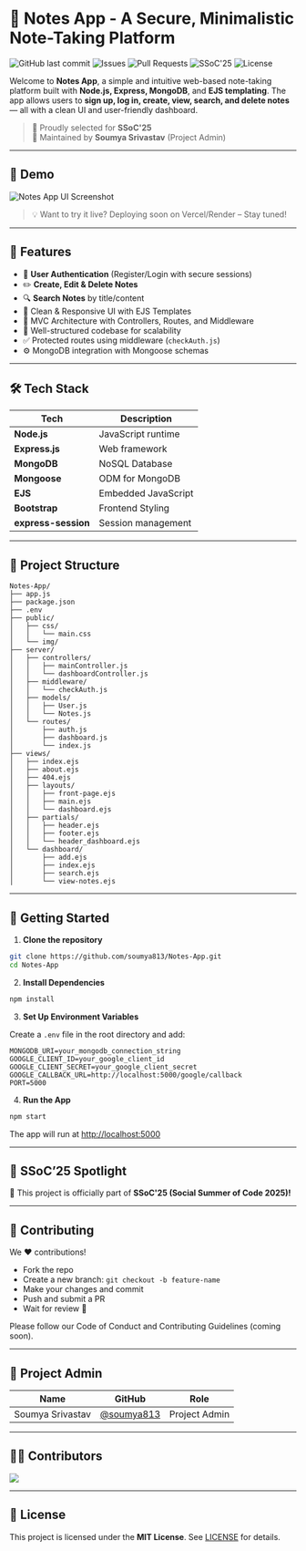 # 📝 Notes App - A Secure, Minimalistic Note-Taking Platform

![GitHub last commit](https://img.shields.io/github/last-commit/soumya813/Notes-App)
![Issues](https://img.shields.io/github/issues/soumya813/Notes-App)
![Pull Requests](https://img.shields.io/github/issues-pr/soumya813/Notes-App)
![SSoC'25](https://img.shields.io/badge/Selected%20for-SSoC'25-orange)
![License](https://img.shields.io/github/license/soumya813/Notes-App)

Welcome to **Notes App**, a simple and intuitive web-based note-taking platform built with **Node.js, Express, MongoDB**, and **EJS templating**. The app allows users to **sign up, log in, create, view, search, and delete notes** — all with a clean UI and user-friendly dashboard.

> 🚀 Proudly selected for **SSoC'25**  
> 📌 Maintained by **Soumya Srivastav** (Project Admin)

---

## 📸 Demo

![Notes App UI Screenshot](public/img/Notes-App-ui.png)

> 💡 Want to try it live? Deploying soon on Vercel/Render – Stay tuned!

---

## 📖 Features

- 👤 **User Authentication** (Register/Login with secure sessions)  
- ✏️ **Create, Edit & Delete Notes**  
- 🔍 **Search Notes** by title/content  
- 🧾 Clean & Responsive UI with EJS Templates  
- 🧠 MVC Architecture with Controllers, Routes, and Middleware  
- 📁 Well-structured codebase for scalability  
- ✅ Protected routes using middleware (`checkAuth.js`)  
- ⚙️ MongoDB integration with Mongoose schemas  

---

## 🛠️ Tech Stack

| Tech               | Description            |
|--------------------|------------------------|
| **Node.js**        | JavaScript runtime     |
| **Express.js**     | Web framework          |
| **MongoDB**        | NoSQL Database         |
| **Mongoose**       | ODM for MongoDB        |
| **EJS**            | Embedded JavaScript    |
| **Bootstrap**      | Frontend Styling       |
| **express-session**| Session management     |

---

## 🔗 Project Structure

```plaintext
Notes-App/
├── app.js
├── package.json
├── .env
├── public/
│   ├── css/
│   │   └── main.css
│   └── img/
├── server/
│   ├── controllers/
│   │   ├── mainController.js
│   │   └── dashboardController.js
│   ├── middleware/
│   │   └── checkAuth.js
│   ├── models/
│   │   ├── User.js
│   │   └── Notes.js
│   └── routes/
│       ├── auth.js
│       ├── dashboard.js
│       └── index.js
├── views/
│   ├── index.ejs
│   ├── about.ejs
│   ├── 404.ejs
│   ├── layouts/
│   │   ├── front-page.ejs
│   │   ├── main.ejs
│   │   └── dashboard.ejs
│   ├── partials/
│   │   ├── header.ejs
│   │   ├── footer.ejs
│   │   └── header_dashboard.ejs
│   └── dashboard/
│       ├── add.ejs
│       ├── index.ejs
│       ├── search.ejs
│       └── view-notes.ejs
````

---

## 🚀 Getting Started

1. **Clone the repository**

```bash
git clone https://github.com/soumya813/Notes-App.git
cd Notes-App
```

2. **Install Dependencies**

```bash
npm install
```

3. **Set Up Environment Variables**

Create a `.env` file in the root directory and add:

```env
MONGODB_URI=your_mongodb_connection_string
GOOGLE_CLIENT_ID=your_google_client_id
GOOGLE_CLIENT_SECRET=your_google_client_secret
GOOGLE_CALLBACK_URL=http://localhost:5000/google/callback
PORT=5000
```

4. **Run the App**

```bash
npm start
```

The app will run at [http://localhost:5000](http://localhost:5000)

---

## 🌟 SSoC’25 Spotlight

📢 This project is officially part of **SSoC'25 (Social Summer of Code 2025)!**

---

## 🤝 Contributing

We ❤️ contributions!

* Fork the repo
* Create a new branch: `git checkout -b feature-name`
* Make your changes and commit
* Push and submit a PR
* Wait for review 🙌

Please follow our Code of Conduct and Contributing Guidelines (coming soon).

---

## 👤 Project Admin

| Name             | GitHub                                     | Role          |
| ---------------- | ------------------------------------------ | ------------- |
| Soumya Srivastav | [@soumya813](https://github.com/soumya813) | Project Admin |

---

## 🧑‍💻 Contributors

<a href="https://github.com/soumya813/Notes-App/graphs/contributors">  
  <img src="https://contrib.rocks/image?repo=soumya813/Notes-App" />  
</a>

---

## 📃 License

This project is licensed under the **MIT License**. See [LICENSE](LICENSE) for details.

```

